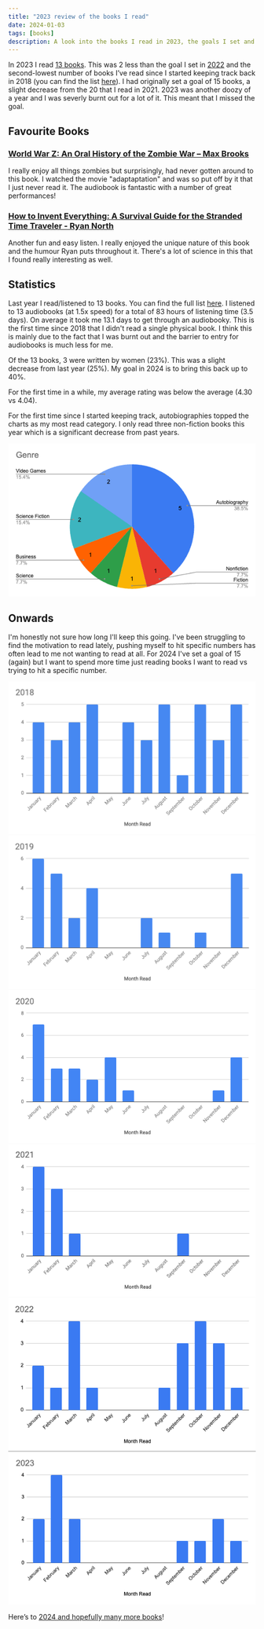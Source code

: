 ```yaml
---
title: "2023 review of the books I read"
date: 2024-01-03
tags: [books]
description: A look into the books I read in 2023, the goals I set and how I did.
---
```


In 2023 I read [13 books](https://www.goodreads.com/review/list/7269489-adam?order=d&shelf=2023). This was 2 less than the goal I set in [2022](/posts/2022-review-of-the-books-i-read/) and the second-lowest number of books I’ve read since I started keeping track back in 2018 (you can find the list [here](/books)). I had originally set a goal of 15 books, a slight decrease from the 20 that I read in 2021. 2023 was another doozy of a year and I was severly burnt out for a lot of it. This meant that I missed the goal.

## Favourite Books

### [World War Z: An Oral History of the Zombie War – Max Brooks](https://www.goodreads.com/book/show/8908.World_War_Z)

I really enjoy all things zombies but surprisingly, had never gotten around to this book. I watched the movie "adaptaptation" and was so put off by it that I just never read it. The audiobook is fantastic with a number of great performances!

### [How to Invent Everything: A Survival Guide for the Stranded Time Traveler - Ryan North](https://www.goodreads.com/en/book/show/39026990)

Another fun and easy listen. I really enjoyed the unique nature of this book and the humour Ryan puts throughout it. There's a lot of science in this that I found really interesting as well.

## Statistics

Last year I read/listened to 13 books. You can find the full list [here](https://www.goodreads.com/review/list/7269489-adam?shelf=2023). I listened to 13 audiobooks (at 1.5x speed) for a total of 83 hours of listening time (3.5 days). On average it took me 13.1 days to get through an audiobooky. This is the first time since 2018 that I didn't read a single physical book. I think this is mainly due to the fact that I was burnt out and the barrier to entry for audiobooks is much less for me.

Of the 13 books, 3 were written by women (23%). This was a slight decrease from last year (25%). My goal in 2024 is to bring this back up to 40%.

For the first time in a while, my average rating was below the average (4.30 vs 4.04).

For the first time since I started keeping track, autobiographies topped the charts as my most read category. I only read three non-fiction books this year which is a significant decrease from past years.

![Book Genre Breakdown](./2023-genre.png)

## Onwards

I'm honestly not sure how long I'll keep this going. I've been struggling to find the motivation to read lately, pushing myself to hit specific numbers has often lead to me not wanting to read at all. For 2024 I've set a goal of 15 (again) but I want to spend more time just reading books I want to read vs trying to hit a specific number.

![2018 Books Read](./2018-read.png)
![2019 Books Read](./2019-read.png)
![2020 Books Read](./2020-read.png)
![2021 Books Read](./2021-read.png)
![2022 Books Read](./2022-read.png)
![2023 Books Read](./2023-read.png)

Here’s to [2024 and hopefully many more books](https://www.goodreads.com/review/list/7269489-adam?shelf=2024)!
